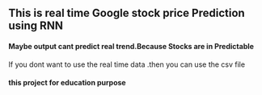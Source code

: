 <h2> This is real time Google stock price Prediction using RNN </h2>


<h4> Maybe output cant predict real trend.Because Stocks are in Predictable</h4>



<p> If you dont want to use the real time data .then you can use the csv file</p>



<h4>this project for education purpose</h4>
